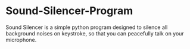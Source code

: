 Sound-Silencer-Program
======================

Sound Silencer is a simple python program designed to silence all background noises on keystroke, so that you can peacefully talk on your microphone.
